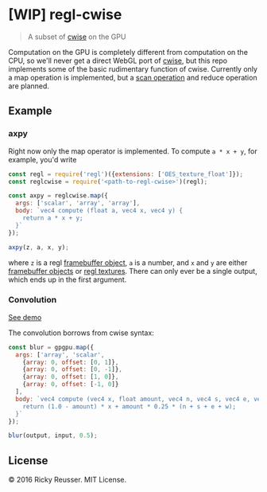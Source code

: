 # [WIP] regl-cwise

> A subset of [cwise](https://github.com/scijs/cwise) on the GPU

Computation on the GPU is completely different from computation on the CPU, so we'll never get a direct WebGL port of [cwise](https://github.com/scijs/cwise), but this repo implements some of the basic rudimentary function of cwise. Currently only a map operation is implemented, but a [scan operation](https://github.com/rreusser/demos/tree/master/regl-scan) and reduce operation are planned.

## Example

### axpy

Right now only the map operator is implemented. To compute `a * x + y`, for example, you'd write

```javascript
const regl = require('regl')({extensions: ['OES_texture_float']});
const reglcwise = require('<path-to-regl-cwise>')(regl);

const axpy = reglcwise.map({
  args: ['scalar', 'array', 'array'],
  body: `vec4 compute (float a, vec4 x, vec4 y) {
    return a * x + y;
  }`
});

axpy(z, a, x, y);
```

where `z` is a regl [framebuffer object](https://github.com/regl-project/regl/blob/gh-pages/API.md#framebuffers), `a` is a number, and `x` and `y` are either [framebuffer objects](https://github.com/regl-project/regl/blob/gh-pages/API.md#framebuffers) or [regl textures](https://github.com/regl-project/regl/blob/gh-pages/API.md#textures). There can only ever be a single output, which ends up in the first argument.

### Convolution

[See demo](http://rickyreusser.com/demos/regl-cwise/)

The convolution borrows from cwise syntax:

```javascript
const blur = gpgpu.map({
  args: ['array', 'scalar',
    {array: 0, offset: [0, 1]},
    {array: 0, offset: [0, -1]},
    {array: 0, offset: [1, 0]},
    {array: 0, offset: [-1, 0]}
  ],
  body: `vec4 compute (vec4 x, float amount, vec4 n, vec4 s, vec4 e, vec4 w) {
    return (1.0 - amount) * x + amount * 0.25 * (n + s + e + w);
  }`
});

blur(output, input, 0.5);
```

## License

&copy; 2016 Ricky Reusser. MIT License.
